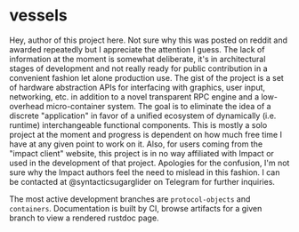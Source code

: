 # vessels

Hey, author of this project here. Not sure why this was posted on reddit and awarded repeatedly but I appreciate the attention I guess. The lack of information at the moment is somewhat deliberate, it's in architectural stages of development and not really ready for public contribution in a convenient fashion let alone production use. The gist of the project is a set of hardware abstraction APIs for interfacing with graphics, user input, networking, etc. in addition to a novel transparent RPC engine and a low-overhead micro-container system. The goal is to eliminate the idea of a discrete "application" in favor of a unified ecosystem of dynamically (i.e. runtime) interchangeable functional components. This is mostly a solo project at the moment and progress is dependent on how much free time I have at any given point to work on it. Also, for users coming from the "impact client" website, this project is in no way affiliated with Impact or used in the development of that project. Apologies for the confusion, I'm not sure why the Impact authors feel the need to mislead in this fashion. I can be contacted at @syntacticsugarglider on Telegram for further inquiries.

The most active development branches are `protocol-objects` and `containers`. Documentation is built by CI, browse artifacts for a given branch to view a rendered rustdoc page.